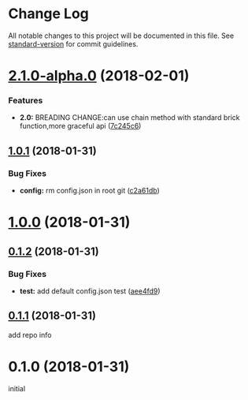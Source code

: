 # Change Log

All notable changes to this project will be documented in this file. See [standard-version](https://github.com/conventional-changelog/standard-version) for commit guidelines.

<a name="2.1.0-alpha.0"></a>
# [2.1.0-alpha.0](https://github.com/FlynnLeeGit/config-brick/compare/v1.0.1...v2.1.0-alpha.0) (2018-02-01)


### Features

* **2.0:** BREADING CHANGE:can use chain method with standard brick function,more graceful api ([7c245c6](https://github.com/FlynnLeeGit/config-brick/commit/7c245c6))



<a name="1.0.1"></a>
## [1.0.1](https://github.com/FlynnLeeGit/config-brick/compare/v1.0.0...v1.0.1) (2018-01-31)


### Bug Fixes

* **config:** rm config.json in root git ([c2a61db](https://github.com/FlynnLeeGit/config-brick/commit/c2a61db))



<a name="1.0.0"></a>
# [1.0.0](https://github.com/FlynnLeeGit/config-brick/compare/v0.1.2...v1.0.0) (2018-01-31)



<a name="0.1.2"></a>
## [0.1.2](https://github.com/FlynnLeeGit/config-brick/compare/v0.1.1...v0.1.2) (2018-01-31)


### Bug Fixes

* **test:** add default config.json test ([aee4fd9](https://github.com/FlynnLeeGit/config-brick/commit/aee4fd9))



<a name="0.1.1"></a>
## [0.1.1](https://github.com/FlynnLeeGit/config-brick/compare/v0.1.0...v0.1.1) (2018-01-31)

add repo info

<a name="0.1.0"></a>
# 0.1.0 (2018-01-31)
initial